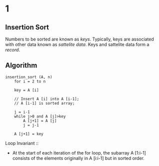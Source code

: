 # 1
## Insertion Sort


Numbers to be sorted are known as *keys*. Typically, keys are associated with other data known as *sattelite data*. Keys and sattelite data form a *record*.


## Algorithm
```
insertion_sort (A, n)
	for i = 2 to n
	
	key = A [i]
	
	// Insert A [i] into A [i-1];
	// A [i-1] is sorted array;

	j = i-1
	while j>0 and A [j]>key
		A [j+1] = A [j]
		j = j-1

	A [j+1] = key
```



Loop Invariant ::
- At the start of each iteration of the for loop, the subarray A [1:i-1] consists of the elements originally in A [i:i-1] but in sorted order.
